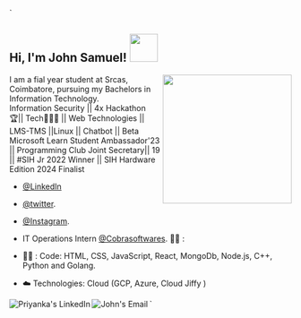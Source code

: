 `<h2> Hi, I'm John Samuel! <img src="https://media.giphy.com/media/mGcNjsfWAjY5AEZNw6/giphy.gif" width="50"></h2>

<img align='right' src="https://media.giphy.com/media/f3iwJFOVOwuy7K6FFw/giphy.gif" width="230">

I am a fial year student at Srcas, Coimbatore, pursuing my Bachelors in Information Technology.<br>
Information Security || 4x Hackathon 🏆|| Tech👨🏻‍💻 || Web Technologies || LMS-TMS ||Linux || Chatbot || Beta Microsoft Learn Student Ambassador'23 || Programming Club Joint Secretary|| 19 || #SIH Jr 2022 Winner || SIH Hardware Edition 2024 Finalist <br>

-  [@LinkedIn](https://www.linkedin.com/samjohnoffl/)
-  [@twitter](https://www.twitter.com/samjohn_offl/). 
-  [@Instagram](http://www.instagram.com/samjohn_offl).
- IT Operations Intern [@Cobrasoftwares](https://www.cobrasoft.org/). :man_technologist: : <br>


-  :man_technologist: : Code: HTML, CSS, JavaScript, React, MongoDb, Node.js, C++, Python and Golang.
- :cloud: Technologies: Cloud  (GCP, Azure, Cloud Jiffy ) 


<a href="https://www.linkedin.com/in/samjohnoffl/">
  <img align="left" alt="Priyanka's LinkedIn" src="https://img.icons8.com/bubbles/50/000000/linkedin.png"/>
</a>

<a href="mailto:ping.johnsamuel@gmail.com">
  <img align="left" alt="John's Email" src="https://img.icons8.com/bubbles/50/000000/gmail.png"/>
</a>
`
